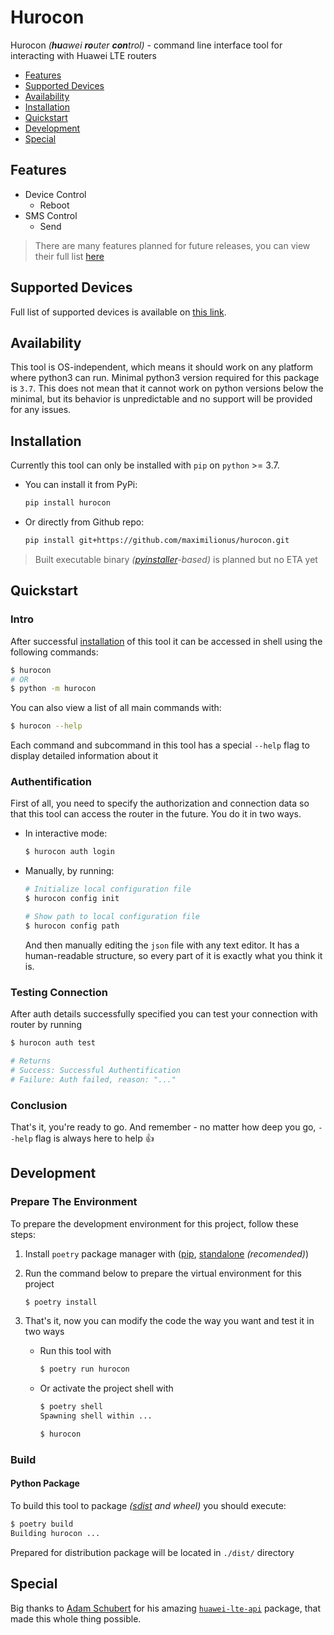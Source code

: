 # Hurocon
Hurocon *(**hu**awei **ro**uter **con**trol)* - command line interface tool for interacting with Huawei LTE routers


- [Features](#features)
- [Supported Devices](#supported-devices)
- [Availability](#availability)
- [Installation](#installation)
- [Quickstart](#quickstart)
- [Development](#development)
- [Special](#special)


## Features
- Device Control
  - Reboot
- SMS Control
  - Send

> There are many features planned for future releases, you can view their full list [here](https://github.com/maximilionus/hurocon/projects/1)


## Supported Devices
Full list of supported devices is available on [this link](https://github.com/Salamek/huawei-lte-api#tested-on).


## Availability
This tool is OS-independent, which means it should work on any platform where python3 can run. Minimal python3 version required for this package is `3.7`. This does not mean that it cannot work on python versions below the minimal, but its behavior is unpredictable and no support will be provided for any issues.


## Installation
Currently this tool can only be installed with `pip` on `python` >= 3.7.

- You can install it from PyPi:

  ```bash
  pip install hurocon
  ```

- Or directly from Github repo:

  ```bash
  pip install git+https://github.com/maximilionus/hurocon.git
  ```

> Built executable binary *([pyinstaller](https://pyinstaller.org/)-based)* is planned but no ETA yet


## Quickstart
### Intro
After successful [installation](#installation) of this tool it can be accessed in shell using the following commands:

```bash
$ hurocon
# OR
$ python -m hurocon
```

You can also view a list of all main commands with:
```bash
$ hurocon --help
```

Each command and subcommand in this tool has a special `--help` flag to display detailed information about it

### Authentification
First of all, you need to specify the authorization and connection data so that this tool can access the router in the future. You do it in two ways.

- In interactive mode:
  ``` bash
  $ hurocon auth login
  ```

- Manually, by running:
  ```bash
  # Initialize local configuration file
  $ hurocon config init

  # Show path to local configuration file
  $ hurocon config path
  ```

  And then manually editing the `json` file with any text editor. It has a human-readable structure, so every part of it is exactly what you think it is.

### Testing Connection
After auth details successfully specified you can test your connection with router by running

```bash
$ hurocon auth test

# Returns
# Success: Successful Authentification
# Failure: Auth failed, reason: "..."
```

### Conclusion
That's it, you're ready to go. And remember - no matter how deep you go, `--help` flag is always here to help 👍


## Development
### Prepare The Environment
To prepare the development environment for this project, follow these steps:

1. Install `poetry` package manager with ([pip](https://pypi.org/project/poetry/), [standalone](https://python-poetry.org/docs/master/#installing-with-the-official-installer) *(recomended)*)

2. Run the command below to prepare the virtual environment for this project
   ```bash
   $ poetry install
   ```

3. That's it, now you can modify the code the way you want and test it in two ways
    - Run this tool with
      ```bash
      $ poetry run hurocon
      ```
    - Or activate the project shell with
      ```bash
      $ poetry shell
      Spawning shell within ...

      $ hurocon
      ```

### Build
#### Python Package
To build this tool to package *([sdist](https://docs.python.org/3/distutils/sourcedist.html) and wheel)* you should execute:

```bash
$ poetry build
Building hurocon ...
```

Prepared for distribution package will be located in `./dist/` directory


## Special
Big thanks to [Adam Schubert](https://github.com/Salamek) for his amazing [`huawei-lte-api`](https://github.com/Salamek/huawei-lte-api) package, that made this whole thing possible.
